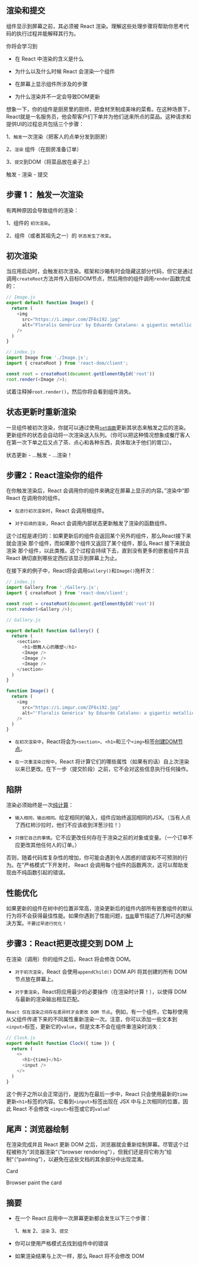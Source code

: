 ## 渲染和提交

组件显示到屏幕之前，其必须被 React 渲染。理解这些处理步骤将帮助你思考代码的执行过程并能解释其行为。

你将会学习到

- 在 React 中渲染的含义是什么

- 为什么以及什么时候 React 会渲染一个组件

- 在屏幕上显示组件所涉及的步骤

- 为什么渲染并不一定会导致DOM更新

想象一下，你的组件是厨房里的厨师，把食材烹制成美味的菜肴。在这种场景下，React就是一名服务员，他会帮客户们下单并为他们送来所点的菜品。这种请求和提供UI的过程总共包括三个步骤：

1、`触发`一次渲染（把客人的点单分发到厨房）

2、`渲染` 组件（在厨房准备订单）

3、`提交`到DOM（将菜品放在桌子上）

触发 - 渲染 - 提交

## 步骤 1： 触发一次渲染

有两种原因会导致组件的渲染：

1、组件的 `初次渲染`。

2、组件（或者其祖先之一）的 `状态发生了改变`。

## 初次渲染

当应用启动时，会触发初次渲染。框架和沙箱有时会隐藏这部分代码，但它是通过调用`createRoot`方法并传入目标DOM节点，然后用你的组件调用`render`函数完成的：

```js
// Image.js
export default function Image() {
  return (
    <img
      src="https://i.imgur.com/ZF6s192.jpg"
      alt="Floralis Genérica' by Eduardo Catalano: a gigantic metallic flower sculpture with reflective petals"
    />
  )
}
```

```js
// index.js
import Image from './Image.js';
import { createRoot } from 'react-dom/client';

const root = createRoot(document.getElementById('root'))
root.render(<Image />);
```
试着注释掉`root.render()`，然后你将会看到组件消失。

## 状态更新时重新渲染

一旦组件被初次渲染，你就可以通过使用[`set函数`](https://zh-hans.react.dev/reference/react/useState#setstate)更新其状态来触发之后的渲染。更新组件的状态会自动将一次渲染送入队列。（你可以把这种情况想象成餐厅客人在第一次下单之后又点了茶、点心和各种东西，具体取决于他们的胃口）。

状态更新 - ...触发 - ...渲染！

## 步骤2：React渲染你的组件

在你触发渲染后，React 会调用你的组件来确定在屏幕上显示的内容。”渲染中“即 React 在调用你的组件。

- `在进行初次渲染时`，React 会调用根组件。

- `对于后续的渲染`，React 会调用内部状态更新触发了渲染的函数组件。

这个过程是递归的：如果更新后的组件会返回某个另外的组件，那么React接下来就会渲染 那个组件，而如果那个组件又返回了某个组件，那么 React 接下来就会渲染 那个组件，以此类推。这个过程会持续下去，直到没有更多的嵌套组件并且 React 确切直到哪些定西应该显示到屏幕上为止。

在接下来的例子中，React将会调用`Gallery()`和`Image()`拖杆次：

```js
// index.js
import Gallery from './Gallery.js';
import { createRoot } from 'react-dom/client';

const root = createRoot(document.getElementById('root'))
root.render(<Gallery />);
```

```js
// Gallery.js

export default function Gallery() {
  return (
    <section>
      <h1>鼓舞人心的雕塑</h1>
      <Image />
      <Image />
      <Image />
    </section>
  )
}

function Image() {
  return (
    <img
      src="https://i.imgur.com/ZF6s192.jpg"
      alt="'Floralis Genérica' by Eduardo Catalano: a gigantic metallic flower sculpture with reflective petals"
    />
  )
}
```

- `在初次渲染中`，React将会为`<section>`、`<h1>`和三个`<img>`标签[创建DOM节点](https://developer.mozilla.org/en-US/docs/Web/API/Document/createElement)。

- `在一次重渲染过程中`，React 将计算它们的哪些属性（如果有的话）自上次渲染以来已更改。在下一步（提交阶段）之前，它不会对这些信息执行任何操作。

## 陷阱

渲染必须始终是一次[纯计算](https://zh-hans.react.dev/learn/keeping-components-pure)：

- `输入相同，输出相同。`给定相同的输入，组件应始终返回相同的JSX。（当有人点了西红柿沙拉时，他们不应该收到洋葱沙拉！）

- `只做它自己的事情`。它不应更改任何存在于渲染之前的对象或变量。（一个订单不应更改其他任何人的订单。）

否则，随着代码库复杂性的增加，你可能会遇到令人困惑的错误和不可预测的行为。在”严格模式“下开发时， React 会调用每个组件的函数两次，这可以帮助发现由不纯函数引起的错误。

## 性能优化

如果更新的组件在树中的位置非常高，渲染更新后的组件内部所有嵌套组件的默认行为将不会获得最佳性能。如果你遇到了性能问题，[`性能`](https://legacy.reactjs.org/docs/optimizing-performance.html)章节描述了几种可选的解决方案。`不要过早进行优化！`

## 步骤3：React把更改提交到 DOM 上

在渲染（调用）你的组件之后，React 将会修改 DOM。

- `对于初次渲染`，React 会使用`appendChild()` DOM API 将其创建的所有 DOM 节点放在屏幕上。

- `对于重渲染`，React将应用最少的必要操作（在渲染时计算！），以使得 DOM 与最新的渲染输出相互匹配。

`React 仅在渲染之间存在差异时才会更改 DOM 节点`。例如，有一个组件，它每秒使用从父组件传递下来的不同属性重新渲染一次。注意，你可以添加一些文本到`<input>`标签，更新它的`value`，但是文本不会在组件重渲染时消失：

```js
// Clock.js
export default function Clock({ time }) {
  return (
    <>
      <h1>{time}</h1>
      <input />
    </>
  )
}
```

这个例子之所以会正常运行，是因为在最后一步中，React 只会使用最新的`time`更新`<h1>`标签的内容。它看到`<input>`标签出现在 JSX 中与上次相同的位置，因此 React 不会修改 `<input>`标签或它的`value`!

## 尾声：浏览器绘制

在渲染完成并且 React 更新 DOM 之后，浏览器就会重新绘制屏幕。尽管这个过程被称为”浏览器渲染“（"browser rendering"），但我们还是将它称为”绘制“（“painting”），以避免在这些文档的其余部分中出现混淆。

Card

Browser paint the card

## 摘要

- 在一个 React 应用中一次屏幕更新都会发生以下三个步骤：

  1、`触发`
  2、`渲染`
  3、`提交`

- 你可以使用严格模式去找到组件中的错误

- 如果渲染结果与上次一样，那么 React 将不会修改 DOM